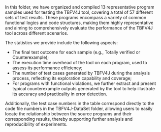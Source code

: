 In this folder, we have organized and compiled 13 representative program samples used for testing the TBFV4J tool, covering a total of 57 different sets of test results. These programs encompass a variety of common functional logics and code structures, making them highly representative and aiming to comprehensively evaluate the performance of the TBFV4J tool across different scenarios.

The statistics we provide include the following aspects:

- The final test outcome for each sample (e.g., Totally verified or Counterexample);
- The execution time overhead of the tool on each program, used to assess its performance efficiency;
- The number of test cases generated by TBFV4J during the analysis process, reflecting its exploration capability and coverage;
- For programs with functional violations, we further extract and present typical counterexample outputs generated by the tool to help illustrate its accuracy and practicality in error detection.

Additionally, the test case numbers in the table correspond directly to the code file numbers in the TBFV4J-DataSet folder, allowing users to easily locate the relationship between the source programs and their corresponding results, thereby supporting further analysis and reproducibility of experiments.
